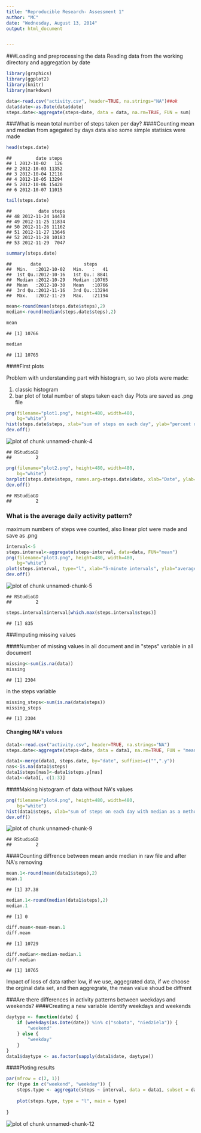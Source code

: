 ```yaml
---
title: "Reproducible Research- Assessment 1"
author: "MC"
date: "Wednesday, August 13, 2014"
output: html_document


---
```

###Loading and preprocessing the data
Reading data from the working directory and aggregation by date

```r
library(graphics)
library(ggplot2)
library(knitr)
library(markdown)

data<-read.csv("activity.csv", header=TRUE, na.strings="NA")##ok 
data$date<-as.Date(data$date)
steps.date<-aggregate(steps~date, data = data, na.rm=TRUE, FUN = sum)
```
###What is mean total number of steps taken per day?
####Counting mean and median from agegated by days data also some simple statisics were made


```r
head(steps.date)
```

```
##         date steps
## 1 2012-10-02   126
## 2 2012-10-03 11352
## 3 2012-10-04 12116
## 4 2012-10-05 13294
## 5 2012-10-06 15420
## 6 2012-10-07 11015
```

```r
tail(steps.date)
```

```
##          date steps
## 48 2012-11-24 14478
## 49 2012-11-25 11834
## 50 2012-11-26 11162
## 51 2012-11-27 13646
## 52 2012-11-28 10183
## 53 2012-11-29  7047
```

```r
summary(steps.date)
```

```
##       date                steps      
##  Min.   :2012-10-02   Min.   :   41  
##  1st Qu.:2012-10-16   1st Qu.: 8841  
##  Median :2012-10-29   Median :10765  
##  Mean   :2012-10-30   Mean   :10766  
##  3rd Qu.:2012-11-16   3rd Qu.:13294  
##  Max.   :2012-11-29   Max.   :21194
```

```r
mean<-round(mean(steps.date$steps),2)
median<-round(median(steps.date$steps),2)
```

```r
mean
```

```
## [1] 10766
```

```r
median
```

```
## [1] 10765
```
####First plots

Problem with understanding part with histogram, so two plots were made:
1. classic histogram
2. bar plot of total number of steps taken each day
Plots are saved as .png file 

```r
png(filename="plot1.png", height=480, width=480, 
    bg="white")
hist(steps.date$steps, xlab="sum of steps on each day", ylab="percent of all", main="Histogram")
dev.off()
```

![plot of chunk unnamed-chunk-4](figure/unnamed-chunk-4.png) 

```
## RStudioGD 
##         2
```

```r
png(filename="plot2.png", height=480, width=480, 
    bg="white")
barplot(steps.date$steps, names.arg=steps.date$date, xlab="Date", ylab="Total number of steps taken each day", main="Pseudohistogam")
dev.off()
```

```
## RStudioGD 
##         2
```
### What is the average daily activity pattern?
maximum numbers of steps wee counted, also linear plot were made and save as .png


```r
interval<-5
steps.interval<-aggregate(steps~interval, data=data, FUN="mean")
png(filename="plot3.png", height=480, width=480, 
    bg="white")
plot(steps.interval, type="l", xlab="5-minute intervals", ylab="average steps in interval", main="average daily activity pattern")
dev.off()
```

![plot of chunk unnamed-chunk-5](figure/unnamed-chunk-5.png) 

```
## RStudioGD 
##         2
```

```r
steps.interval$interval[which.max(steps.interval$steps)]
```

```
## [1] 835
```

###Imputing missing values

####Number of missing values in all document and in "steps" variable
in all document

```r
missing<-sum(is.na(data))
missing
```

```
## [1] 2304
```
in the steps variable

```r
missing_steps<-sum(is.na(data$steps))
missing_steps
```

```
## [1] 2304
```
#### Changing NA's values 


```r
data1<-read.csv("activity.csv", header=TRUE, na.strings="NA")
steps.date<-aggregate(steps~date, data = data1, na.rm=TRUE, FUN = "mean")

data1<-merge(data1, steps.date, by="date", suffixes=c("",".y"))
nas<-is.na(data1$steps)
data1$steps[nas]<-data1$steps.y[nas]
data1<-data1[, c(1:3)]
```
####Making histogram of data without NA's values

```r
png(filename="plot4.png", height=480, width=480, 
    bg="white")
hist(data1$steps, xlab="sum of steps on each day with median as a method fo NAs", ylab="percent of all", main="Histogram")
dev.off()
```

![plot of chunk unnamed-chunk-9](figure/unnamed-chunk-9.png) 

```
## RStudioGD 
##         2
```

####Counting diffrence between mean ande median in raw file and after NA's removing

```r
mean.1<-round(mean(data1$steps),2)
mean.1
```

```
## [1] 37.38
```

```r
median.1<-round(median(data1$steps),2)
median.1
```

```
## [1] 0
```

```r
diff.mean<-mean-mean.1
diff.mean
```

```
## [1] 10729
```

```r
diff.median<-median-median.1
diff.median
```

```
## [1] 10765
```
Impact of loss of data rather low, if we use, aggegrated data, if we choose the orginal data set, and then aggregrate, the mean value shoud be diffrent

###Are there differences in activity patterns between weekdays and weekends?
####Creating a new variable identify weekdays and weekends

```r
daytype <- function(date) {
    if (weekdays(as.Date(date)) %in% c("sobota", "niedziela")) {
        "weekend"
    } else {
        "weekday"
    }
}
data1$daytype <- as.factor(sapply(data1$date, daytype))
```

####Ploting results

```r
par(mfrow = c(2, 1))
for (type in c("weekend", "weekday")) {
    steps.type <- aggregate(steps ~ interval, data = data1, subset = data1$daytype == type, FUN = "mean")
    
    plot(steps.type, type = "l", main = type)
    
}
```

![plot of chunk unnamed-chunk-12](figure/unnamed-chunk-12.png) 

